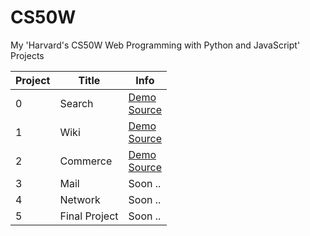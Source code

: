 # CS50W

My 'Harvard's CS50W Web Programming with Python and JavaScript' Projects

| **Project** | **Title** | **Info** |
| ----------- | --------- | -------- |
| 0           | Search    | [Demo](https://youtu.be/EQiRahY8rEQ ) <br> [Source](https://github.com/aBrihoum/CS50W/tree/master/Project%200%20-%20Search)|
| 1           | Wiki      | [Demo](https://youtu.be/C2PkacDEohA ) <br> [Source](https://github.com/aBrihoum/CS50W/tree/master/Project%201%20-%20Wiki)|
| 2           | Commerce  | [Demo](https://youtu.be/h6XkrUb5NXU) <br> [Source](https://github.com/aBrihoum/CS50W/tree/master/Project%202%20-%20Commerce)|
| 3           | Mail  | Soon ..|
| 4           | Network  | Soon ..|
| 5           | Final Project  | Soon ..|

